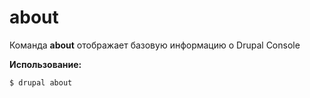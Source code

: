 # about
Команда **about** отображает базовую информацию о Drupal Console

**Использование:**
```
$ drupal about
```
